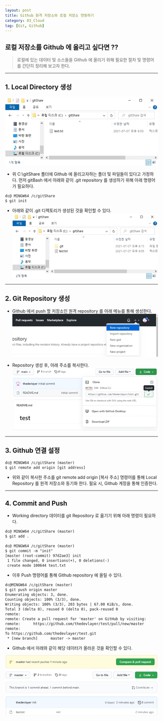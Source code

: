 ```yaml
---
layout: post
title: Github 원격 저장소와 로컬 저장소 연동하기
category: 03_Cloud
tag: [Git, Github]
---
```


## 로컬 저장소를 Github 에 올리고 싶다면 ??


> 로컬에 있는 데이터 및 소스들을 Github 에 올리기 위해 필요한 절차 및 명령어를 간단히 정리해 보고자 한다.

------


## 1. Local Directory 생성

![generateFolder](/assets/images/gitset1.jpg)

- 위 C:\gitShare 폴더에 Github 에 올리고자하는 폴더 및 파일들이 있다고 가정하다. 먼저 gitBash 에서 아래와 같이 .git repository 를 생성하기 위해 아래 명령어가 필요하다.

```
dc@ MINGW64 /c/gitShare
$ git init
```


- 아래와 같이 .git 디렉토리가 생성된 것을 확인할 수 있다.
![generateFolder](/assets/images/gitset2.jpg)


------

## 2. Git Repository 생성

- Github 에서 push 할 저장소인 원격 repository 를 아래 메뉴를 통해 생성한다.
![generateFolder](/assets/images/gitset3.jpg)

- Repository 생성 후, 아래 주소를 복사한다.
![generateFolder](/assets/images/gitset4.jpg)


------


## 3. Github 연결 설정

```
dc@ MINGW64 /c/gitShare (master) 
$ git remote add origin [git address]
```

- 위와 같이 복사한 주소를 git remote add origin [복사 주소] 명령어를 통해 Local Repository 를 원격 저장소와 동기화 한다.
필요 시, Github 계정을 통해 인증한다.



------

## 4. Commit and Push

- Working directory 데이터를 git Repository 로 옮기기 위해 아래 명령이 필요하다.

```
dc@ MINGW64 /c/gitShare (master)
$ git add .

dc@ MINGW64 /c/gitShare (master)
$ git commit -m "init"
[master (root-commit) 97d2ae3] init
 1 file changed, 0 insertions(+), 0 deletions(-)
 create mode 100644 test.txt
```


- 이후 Push 명령어를 통해 Github repository 에 올릴 수 있다.

```
dc@MINGW64 /c/gitShare (master)
$ git push origin master
Enumerating objects: 3, done.
Counting objects: 100% (3/3), done.
Writing objects: 100% (3/3), 203 bytes | 67.00 KiB/s, done.
Total 3 (delta 0), reused 0 (delta 0), pack-reused 0
remote:
remote: Create a pull request for 'master' on GitHub by visiting:
remote:      https://github.com/thedevlayer/test/pull/new/master
remote:
To https://github.com/thedevlayer/test.git
 * [new branch]      master -> master
```

- Github 에서 아래와 같이 해당 데이터가 올라온 것을 확인할 수 있다.

![generateFolder](/assets/images/gitset5.jpg)


